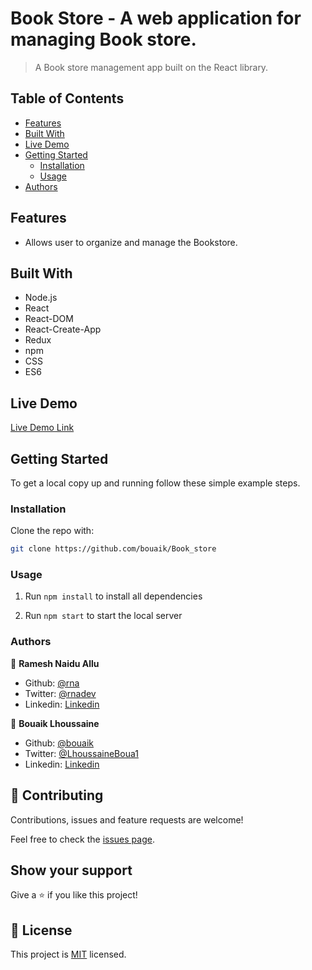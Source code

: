 # Book Store - A web application for managing Book store.

>A Book store management app built on the React library.

<!-- ![Start page](./todolist.png) -->

## Table of Contents

- [Features](#features)
- [Built With](#built-with)
- [Live Demo](#live-demo)
- [Getting Started](#getting-started)
  - [Installation](#installation)
  - [Usage](#usage)
- [Authors](#authors)

## Features

- Allows user to organize and manage the Bookstore.

## Built With

- Node.js
- React
- React-DOM
- React-Create-App
- Redux
- npm
- CSS
- ES6

## Live Demo

[Live Demo Link](https://rb-book-store.herokuapp.com/)

## Getting Started

To get a local copy up and running follow these simple example steps.

<!-- ### Prerequisites -->

<!-- ### Setup -->

### Installation

Clone the repo with:

```sh
git clone https://github.com/bouaik/Book_store
```

### Usage

1. Run `npm install` to install all dependencies

2. Run `npm start` to start the local server

<!-- ## Roadmap -->

<!-- ### Deployment -->

### Authors

👤 **Ramesh Naidu Allu**

- Github: [@rna](https://github.com/rna)
- Twitter: [@rnadev](https://twitter.com/rnadev)
- Linkedin: [Linkedin](https://linkedin.com/in/ramesh-naidu)

👤 **Bouaik Lhoussaine**

- Github: [@bouaik](https://github.com/bouaik)
- Twitter: [@LhoussaineBoua1](https://twitter.com/LhoussaineBoua1)
- Linkedin: [Linkedin](https://linkedin.com/in/lhoussainebouaik)

## 🤝 Contributing

Contributions, issues and feature requests are welcome!

Feel free to check the [issues page](issues/).

## Show your support

Give a ⭐️ if you like this project!

<!-- ## Acknowledgments -->

## 📝 License

This project is [MIT](lic.url) licensed.